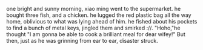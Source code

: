 one bright and sunny morning, xiao ming went to the supermarket.
he bought three fish, and a chicken.
he lugged the red plastic bag all the way home, oblivious to what was lying ahead of him.
he fished about his pockets to find a bunch of metal keys, jingled them and smirked ://.
"Hoho,"he thought "I am gonna be able to cook a brilliant meal for dear wifey!"
But then, just as he was grinning from ear to ear, disaster struck.

